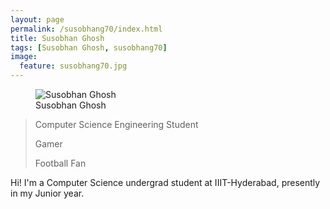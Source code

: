 ```yaml
---
layout: page
permalink: /susobhang70/index.html
title: Susobhan Ghosh
tags: [Susobhan Ghosh, susobhang70]
image:
  feature: susobhang70.jpg
---
```

<figure>
  <img src="{{ site.url }}/images/susobhang70.jpg" alt="Susobhan Ghosh">
  <figcaption>Susobhan Ghosh</figcaption>
</figure>

>Computer Science Engineering Student
>
>Gamer
>
>Football Fan

Hi! I'm a Computer Science undergrad student at IIIT-Hyderabad, presently in my Junior year.